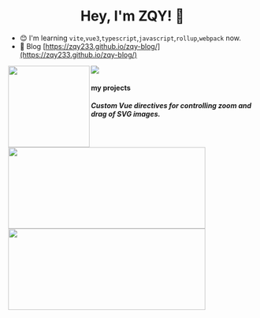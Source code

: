 <h1 align="center">
  Hey, I'm ZQY! 👋
</h1>

- 😊 I'm learning `vite`,`vue3`,`typescript`,`javascript`,`rollup`,`webpack` now.
- 📝 Blog [https://zqy233.github.io/zqy-blog/](https://zqy233.github.io/zqy-blog/)

<div>
  <a>
    <img height="165" align="left" src="https://github-readme-stats-git-masterrstaa-rickstaa.vercel.app/api?username=zqy233&theme=prussian&show_icons=true&count_private=true" />
  </a>
  <a>
    <img src="https://github-readme-stats-git-masterrstaa-rickstaa.vercel.app/api/top-langs/?username=zqy233&layout=compact" />
  </a>
</div>

#### my projects
##### Custom Vue directives for controlling zoom and drag of SVG images.

<div>
  <a href="https://github.com/zqy233/svg-zoom-drag-vue-directives">
    <img width="400" height="165" align="left" src="https://github-readme-stats.vercel.app/api/pin/?username=zqy233&repo=svg-zoom-drag-vue-directives" />
  </a>
   <a href="https://github.com/zqy233/svg-zoom-drag-vue-demo">
    <img width="400" height="165" src="https://github-readme-stats.vercel.app/api/pin/?username=zqy233&repo=svg-zoom-drag-vue-demo" />
  </a>
</div>


